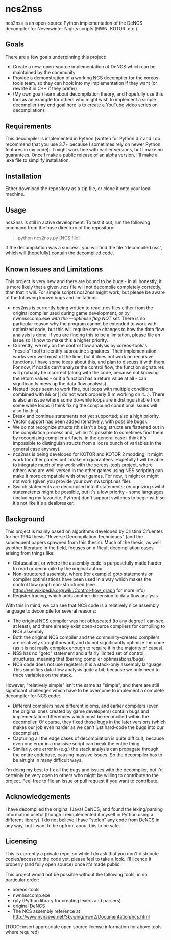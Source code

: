 # ncs2nss

ncs2nss is an open-source Python implementation of the DeNCS decompiler for Neverwinter Nights scripts (NWN, KOTOR, etc.)

## Goals
There are a few goals underpinning this project:
 - Create a new, open-source implementation of DeNCS which can be maintained by the community
 - Provide a demonstration of a working NCS decompiler for the xoreos-tools team, so they can hook into my implementation if they want (or rewrite it in C++ if they prefer)
 - (My own goal) learn about decompilation theory, and hopefully use this tool as an example for others who might wish to implement a simple decompiler (my end goal here is to create a YouTube video series on decompilation)

## Requirements
This decompiler is implemented in Python (written for Python 3.7 and I do recommend that you use 3.7+ because I sometimes rely on newer Python features in my code). It might work fine with earlier versions, but I make no guarantees. Once I make a public release of an alpha version, I'll make a .exe file to simplify installation.

## Installation
Either download the repository as a zip file, or clone it onto your local machine.

## Usage
ncs2nss is still in active development. To test it out, run the following command from the base directory of the repository:

> python ncs2nss.py [NCS file]

If the decompilation was a success, you will find the file "decompiled.nss", which will (hopefully) contain the decompiled code.

## Known Issues and Limitations
This project is very new and there are bound to be bugs - in all honestly, it is more likely that a given .ncs file will not decompile completely correctly, than that it will. For simple scripts ncs2nss might work, but please be aware of the following known bugs and limitations:
 - ncs2nss is currently being written to read .ncs files either from the original compiler used during game development, or by nwnnsscomp.exe _with the --optimise flag NOT set_. There is no particular reason why the program cannot be extended to work with optimized code, but this will require some changes to how the data flow analysis is done. If you are finding this to be a limitation, please file an issue so I know to make this a higher priority.
 - Currently, we rely on the control flow analysis by xoreos-tools's "ncsdis" tool to identify subroutine signatures. Their implementation works very well most of the time, but it does not work on recursive functions. I have some ideas about this, and plan to discuss it with them. For now, if ncsdis can't analyze the control flow, the function signatures will probably be incorrect (along with the code, because not knowing the return values - or if a function has a return value at all - can significantly mess up the data flow analysis).
 - Nested loops seem to work fine, but loops with multiple conditions combined with && or || do not work properly (I'm working on it...). There is also an issue where some do-while loops are indistinguishable from some while loops (I think fixing the compound conditional issues will also fix this).
 - Break and continue statements not yet supported; also a high priority.
 - Vector support has been added (tenatively, with possible bugs).
 - We do not recognize structs (this isn't a bug; structs are flattened out in the compilation process and, while it's possible to sometimes find them by recognizing compiler artifacts, in the general case I think it's impossible to distinguish structs from a loose bunch of variables in the general case anyway).
 - ncs2nss is being developed for KOTOR and KOTOR 2 modding; it might work for other games but I make no guarantees. Hopefully I will be able to integrate much of my work with the xoreos-tools project, where others who are well-versed in the other games using NSS scripting can make it more compatible with other games. For now, it might or might not work (given you provide your own nwscript.nss file).
 - Switch statements are decompiled into if statements; recognizing switch statemetents might be possible, but it's a low priority - some languages (including my favourite, Python) don't support switches to begin with so it's not like it's a dealbreaker.
 
## Background
This project is mainly based on algorithms developed by Cristina Cifuentes for her 1994 thesis "Reverse Decompilation Techniques" (and the subsequent papers spawned from this thesis). Much of the thesis, as well as other literature in the field, focuses on difficult decompilation cases arising from things like:
 - Obfuscation, or where the assembly code is purposefully made harder to read or decompile by the original author
 - Non-structured assembly, where (for example) goto statements or compiler optimisations have been used in a way which makes the control flow graph non-structured (see https://en.wikipedia.org/wiki/Control-flow_graph for more info)
 - Register tracing, which adds another dimension to data flow analysis

With this in mind, we can see that NCS code is a relatively nice assembly language to decompile for several reasons:
 - The original NCS compiler was not obfuscated (to any degree I can see, at least), and there already exist open-source compilers for compiling to NCS assembly.
 - Both the original NCS compiler and the community-created compilers are relatively straightforward, and do not significantly optimize the code (as it is not really complex enough to require it in the majority of cases).
 - NSS has no "goto" statement and a fairly limited set of control structures, meaning that (barring compiler optimisations/bugs) 
 - NCS code does not use registers; it is a stack-only assembly language. This simplifies data flow analysis quite a bit, because we only need to trace variables on the stack.

However, "relatively simple" isn't the same as "simple", and there are still significant challenges which have to be overcome to implement a complete decompiler for NCS code:
 - Different compilers have different idioms, and earlier compilers (even the original ones created by game developers) contain bugs and implementation differences which must be reconcilled within the decompiler. Of course, they fixed those bugs in the later versions (which makes our job even harder as we can't just hard-code the bugs into our decompiler).
 - Capturing all the edge cases of decompilation is quite difficult, because even one error in a massive script can break the entire thing.
 - Similarly, one error in (e.g.) the stack analysis can propagate through the entire codebase, causing massive issues. So the decompiler has to be airtight in many difficult ways.
 
I'm doing my best to fix all the bugs and issues with the decompiler, but I'd certainly be very open to others who might be willing to contribute to the project. Feel free to file an issue or pull request if you want to contribute.
 
## Acknowledgements
I have decompiled the original (Java) DeNCS, and found the lexing/parsing information useful (though I reimplemented it myself in Python using a different library). I do not believe I have "stolen" any code from DeNCS in any way, but I want to be upfront about this to be safe.
 
## Licensing
This is currently a private repo, so while I do ask that you don't distribute copies/access to the code yet, please feel to take a look. I'll licence it properly (and fully open source) once it's made public.

This project would not be possible without the following tools, in no particular order:
 - xoreos-tools
 - nwnnsscomp.exe
 - rply (Python library for creating lexers and parsers)
 - original DeNCS
 - The NCS assembly reference at http://www.nynaeve.net/Skywing/nwn2/Documentation/ncs.html
 
 (TODO: insert appropriate open source license information for above tools where required)
